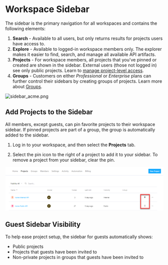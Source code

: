# Workspace Sidebar

The sidebar is the primary navigation for all workspaces and contains the following elements:

1. **Search** - Available to all users, but only returns results for projects users have access to.
2. **Explore** - Available to logged-in workspace members only. The explorer makes it easier to find, search, and manage all available API artifacts.
3. **Projects** - For workspace members, all projects that you've pinned or created are shown in the sidebar. External users (those not logged in) see only public projects. Learn to [manage project-level access](../../2.-workspaces/l.project-access.md).
4. **Groups** - Customers on either *Professional* or *Enterprise* plans can further control their sidebars by creating groups of projects. Learn more about [Groups](../../2.-workspaces/m.groups.md).

<!-- focus: center -->
![sidebar_acme.png](https://stoplight.io/api/v1/projects/cHJqOjI/images/gWE4VigryNY)

## Add Projects to the Sidebar

All members, except guests, can pin favorite projects to their workspace sidebar. If pinned projects are part of a group, the group is automatically added to the sidebar.

1. Log in to your workspace, and then select the **Projects** tab. 

2. Select the pin icon to the right of a project to add it to your sidebar. To remove a project from your sidebar, clear the pin.

<!-- focus: center -->
![Join Projects](../../assets/images/join-projects.png)

## Guest Sidebar Visibility

To help ease project setup, the sidebar for guests automatically shows:

- Public projects
- Projects that guests have been invited to
- Non-private projects in groups that guests have been invited to


